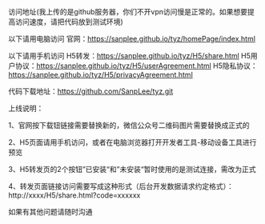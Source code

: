 访问地址(我上传的是github服务器，你们不开vpn访问慢是正常的。如果想要提高访问速度，请把代码放到测试环境)

以下请用电脑访问 
官网：https://sanplee.github.io/tyz/homePage/index.html

以下请用手机访问 
H5转发：https://sanplee.github.io/tyz/H5/share.html 
H5用户协议：https://sanplee.github.io/tyz/H5/userAgreement.html 
H5隐私协议：https://sanplee.github.io/tyz/H5/privacyAgreement.html 


代码下载地址：https://github.com/SanpLee/tyz.git

上线说明：

1、官网按下载钮链接需要替换新的，微信公众号二维码图片需要替换成正式的

2、H5页面请用手机访问，或者在电脑浏览器打开开发者工具-移动设备工具进行预览

3、H5转发页的2个按钮”已安装“和”未安装“暂时使用的是测试连接，需改为正式

4、转发页面链接访问需要写成这种形式（后台开发数据请求约定格式）：http://xxxx/H5/share.html?code=xxxxxx

如果有其他问题请随时沟通
